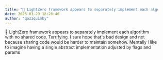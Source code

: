 ```yaml
---
title: "💭 LightZero framework appears to separately implement each algorithm with no shared code. Terrifying. I..."
date: 2025-03-29 18:26:46
author: "qazzquimby"
---
```


💭 LightZero framework appears to separately implement each algorithm with no shared code. Terrifying. I sure hope that's bad design and not because sharing code would be harder to maintain somehow. Mentally I like to imagine having a single abstract implementation adjusted by flags and params